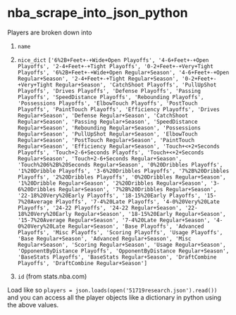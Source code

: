 # nba_scrape_into_json_python
Players are broken down into
1. `name`
2. `nice_dict`
  `['6%2B+Feet+-+Wide+Open Playoffs', '4-6+Feet+-+Open Playoffs', '2-4+Feet+-+Tight Playoffs', '0-2+Feet+-+Very+Tight Playoffs', '6%2B+Feet+-+Wide+Open Regular+Season', '4-6+Feet+-+Open Regular+Season', '2-4+Feet+-+Tight Regular+Season', '0-2+Feet+-+Very+Tight Regular+Season', 'CatchShoot Playoffs', 'PullUpShot Playoffs', 'Drives Playoffs', 'Defense Playoffs', 'Passing Playoffs', 'SpeedDistance Playoffs', 'Rebounding Playoffs', 'Possessions Playoffs', 'ElbowTouch Playoffs', 'PostTouch Playoffs', 'PaintTouch Playoffs', 'Efficiency Playoffs', 'Drives Regular+Season', 'Defense Regular+Season', 'CatchShoot Regular+Season', 'Passing Regular+Season', 'SpeedDistance Regular+Season', 'Rebounding Regular+Season', 'Possessions Regular+Season', 'PullUpShot Regular+Season', 'ElbowTouch Regular+Season', 'PostTouch Regular+Season', 'PaintTouch Regular+Season', 'Efficiency Regular+Season', 'Touch+<+2+Seconds Playoffs', 'Touch+2-6+Seconds Playoffs', 'Touch+<+2+Seconds Regular+Season', 'Touch+2-6+Seconds Regular+Season', 'Touch%206%2B%20Seconds Regular+Season', '0%20Dribbles Playoffs', '1%20Dribble Playoffs', '3-6%20Dribbles Playoffs', '7%2B%20Dribbles Playoffs', '2%20Dribbles Playoffs', '0%20Dribbles Regular+Season', '1%20Dribble Regular+Season', '2%20Dribbles Regular+Season', '3-6%20Dribbles Regular+Season', '7%2B%20Dribbles Regular+Season', '22-18%20Very%20Early Playoffs', '18-15%20Early Playoffs', '15-7%20Average Playoffs', '7-4%20Late Playoffs', '4-0%20Very%20Late Playoffs', '24-22 Playoffs', '24-22 Regular+Season', '22-18%20Very%20Early Regular+Season', '18-15%20Early Regular+Season', '15-7%20Average Regular+Season', '7-4%20Late Regular+Season', '4-0%20Very%20Late Regular+Season', 'Base Playoffs', 'Advanced Playoffs', 'Misc Playoffs', 'Scoring Playoffs', 'Usage Playoffs', 'Base Regular+Season', 'Advanced Regular+Season', 'Misc Regular+Season', 'Scoring Regular+Season', 'Usage Regular+Season', 'OpponentByDistance Playoffs', 'OpponentByDistance Regular+Season', 'BaseStats Playoffs', 'BaseStats Regular+Season', 'DraftCombine Playoffs', 'DraftCombine Regular+Season']`
  
  
3. `id` (from stats.nba.com)

Load like so `players = json.loads(open('51719research.json').read())` and you can access all the player objects like a dictionary in python using the above values.
